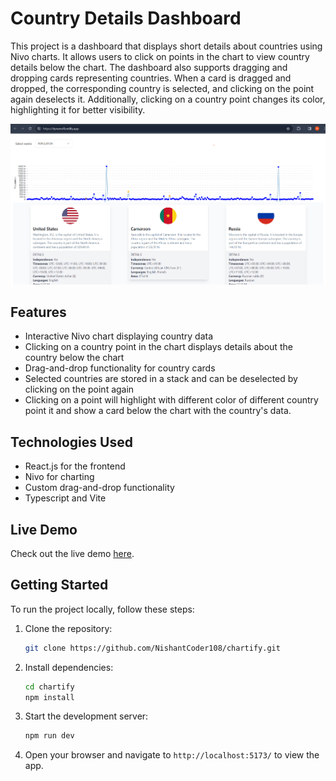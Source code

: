 
# Country Details Dashboard

This project is a dashboard that displays short details about countries using Nivo charts. It allows users to click on points in the chart to view country details below the chart. The dashboard also supports dragging and dropping cards representing countries. When a card is dragged and dropped, the corresponding country is selected, and clicking on the point again deselects it. Additionally, clicking on a country point changes its color, highlighting it for better visibility.

![Dashboard Preview](dynomdb.png)

## Features

- Interactive Nivo chart displaying country data
- Clicking on a country point in the chart displays details about the country below the chart
- Drag-and-drop functionality for country cards
- Selected countries are stored in a stack and can be deselected by clicking on the point again
- Clicking on a point will highlight with different color of different country point it and show a card below the chart with the country's data.

## Technologies Used

- React.js for the frontend
- Nivo for charting
- Custom drag-and-drop functionality
- Typescript and Vite

## Live Demo

Check out the live demo [here](https://dynamofl.netlify.app/).



## Getting Started

To run the project locally, follow these steps:

1. Clone the repository:

   ```bash
   git clone https://github.com/NishantCoder108/chartify.git
   ```

2. Install dependencies:

   ```bash
   cd chartify
   npm install
   ```

3. Start the development server:

   ```bash
   npm run dev
   ```

4. Open your browser and navigate to `http://localhost:5173/` to view the app.



